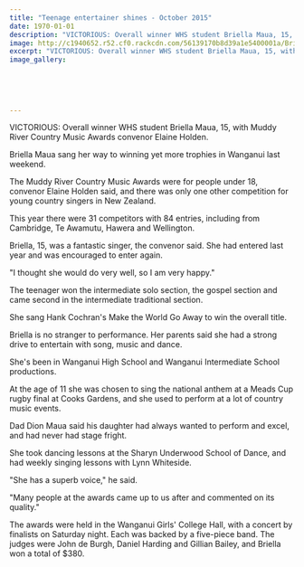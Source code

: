 ```yaml
---
title: "Teenage entertainer shines - October 2015"
date: 1970-01-01
description: "VICTORIOUS: Overall winner WHS student Briella Maua, 15, with Muddy River Country Music Awards convenor Elaine Holden, from Wanganui Chonicle article on 2/10/15..."
image: http://c1940652.r52.cf0.rackcdn.com/56139170b8d39a1e5400001a/Briella-Maua-winner-country-music-2.10.15.jpg
excerpt: "VICTORIOUS: Overall winner WHS student Briella Maua, 15, with Muddy River Country Music Awards convenor Elaine Holden, from Wanganui Chonicle article on 2/10/15..."
image_gallery:
    
    
    
    
    
---
```


<p>VICTORIOUS: Overall winner WHS student Briella Maua, 15, with Muddy River Country Music Awards convenor Elaine Holden.</p>
<p>Briella Maua sang her way to winning yet more trophies in Wanganui last weekend.</p>
<p>The Muddy River Country Music Awards were for people under 18, convenor Elaine Holden said, and there was only one other competition for young country singers in New Zealand.</p>
<p>This year there were 31 competitors with 84 entries, including from Cambridge, Te Awamutu, Hawera and Wellington.</p>
<p>Briella, 15, was a fantastic singer, the convenor said. She had entered last year and was encouraged to enter again.</p>
<p>"I thought she would do very well, so I am very happy."</p>
<p>The teenager won the intermediate solo section, the gospel section and came second in the intermediate traditional section.</p>
<p>She sang Hank Cochran's Make the World Go Away to win the overall title.</p>
<p>Briella is no stranger to performance. Her parents said she had a strong drive to entertain with song, music and dance.</p>
<p>She's been in Wanganui High School and Wanganui Intermediate School productions.</p>
<p>At the age of 11 she was chosen to sing the national anthem at a Meads Cup rugby final at Cooks Gardens, and she used to perform at a lot of country music events.</p>
<p>Dad Dion Maua said his daughter had always wanted to perform and excel, and had never had stage fright.</p>
<p>She took dancing lessons at the Sharyn Underwood School of Dance, and had weekly singing lessons with Lynn Whiteside.</p>
<p>"She has a superb voice," he said.</p>
<p>"Many people at the awards came up to us after and commented on its quality."</p>
<p>The awards were held in the Wanganui Girls' College Hall, with a concert by finalists on Saturday night. Each was backed by a five-piece band. The judges were John de Burgh, Daniel Harding and Gillian Bailey, and Briella won a total of $380.</p>

